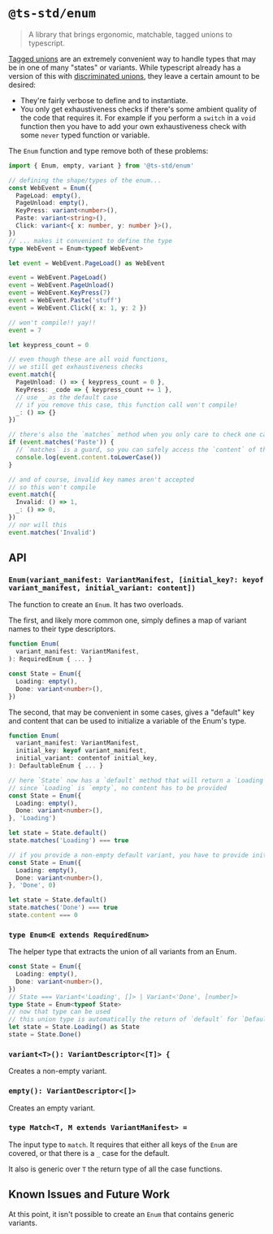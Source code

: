 # `@ts-std/enum`

> A library that brings ergonomic, matchable, tagged unions to typescript.

[Tagged unions](https://en.wikipedia.org/wiki/Tagged_union) are an extremely convenient way to handle types that may be in one of many "states" or variants. While typescript already has a version of this with [discriminated unions](https://basarat.gitbooks.io/typescript/docs/types/discriminated-unions.html), they leave a certain amount to be desired:

- They're fairly verbose to define and to instantiate.
- You only get exhaustiveness checks if there's some ambient quality of the code that requires it. For example if you perform a `switch` in a `void` function then you have to add your own exhaustiveness check with some `never` typed function or variable.

The `Enum` function and type remove both of these problems:

```ts
import { Enum, empty, variant } from '@ts-std/enum'

// defining the shape/types of the enum...
const WebEvent = Enum({
  PageLoad: empty(),
  PageUnload: empty(),
  KeyPress: variant<number>(),
  Paste: variant<string>(),
  Click: variant<{ x: number, y: number }>(),
})
// ... makes it convenient to define the type
type WebEvent = Enum<typeof WebEvent>

let event = WebEvent.PageLoad() as WebEvent

event = WebEvent.PageLoad()
event = WebEvent.PageUnload()
event = WebEvent.KeyPress(7)
event = WebEvent.Paste('stuff')
event = WebEvent.Click({ x: 1, y: 2 })

// won't compile!! yay!!
event = 7

let keypress_count = 0

// even though these are all void functions,
// we still get exhaustiveness checks
event.match({
  PageUnload: () => { keypress_count = 0 },
  KeyPress: _code => { keypress_count += 1 },
  // use _ as the default case
  // if you remove this case, this function call won't compile!
  _: () => {}
})

// there's also the `matches` method when you only care to check one case
if (event.matches('Paste')) {
  // `matches` is a guard, so you can safely access the `content` of the variant
  console.log(event.content.toLowerCase())
}

// and of course, invalid key names aren't accepted
// so this won't compile
event.match({
  Invalid: () => 1,
  _: () => 0,
})
// nor will this
event.matches('Invalid')
```

## API

### `Enum(variant_manifest: VariantManifest, [initial_key?: keyof variant_manifest, initial_variant: content])`

The function to create an `Enum`. It has two overloads.

The first, and likely more common one, simply defines a map of variant names to their type descriptors.

```ts
function Enum(
  variant_manifest: VariantManifest,
): RequiredEnum { ... }

const State = Enum({
  Loading: empty(),
  Done: variant<number>(),
})
```

The second, that may be convenient in some cases, gives a "default" key and content that can be used to initialize a variable of the Enum's type.


```ts
function Enum(
  variant_manifest: VariantManifest,
  initial_key: keyof variant_manifest,
  initial_variant: contentof initial_key,
): DefaultableEnum { ... }

// here `State` now has a `default` method that will return a `Loading` variant
// since `Loading` is `empty`, no content has to be provided
const State = Enum({
  Loading: empty(),
  Done: variant<number>(),
}, 'Loading')

let state = State.default()
state.matches('Loading') === true

// if you provide a non-empty default variant, you have to provide initial content
const State = Enum({
  Loading: empty(),
  Done: variant<number>(),
}, 'Done', 0)

let state = State.default()
state.matches('Done') === true
state.content === 0
```

### `type Enum<E extends RequiredEnum>`

The helper type that extracts the union of all variants from an Enum.

```ts
const State = Enum({
  Loading: empty(),
  Done: variant<number>(),
})
// State === Variant<'Loading', []> | Variant<'Done', [number]>
type State = Enum<typeof State>
// now that type can be used
// this union type is automatically the return of `default` for `DefaultableEnum`s
let state = State.Loading() as State
state = State.Done()
```

### `variant<T>(): VariantDescriptor<[T]> {`

Creates a non-empty variant.

### `empty(): VariantDescriptor<[]>`

Creates an empty variant.

### `type Match<T, M extends VariantManifest> =`

The input type to `match`. It requires that either all keys of the `Enum` are covered, or that there is a `_` case for the default.

It also is generic over `T` the return type of all the case functions.


## Known Issues and Future Work

At this point, it isn't possible to create an `Enum` that contains generic variants.


